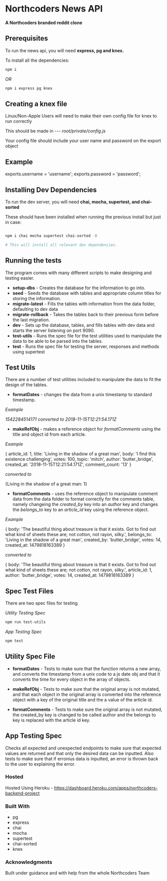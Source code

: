# Northcoders News API

**A Northcoders branded reddit clone**

## Prerequisites

To run the news api, you will need **express, pg and knex.**

To install all the dependencies:

```bash
npm i
```

_OR_

```bash
npm i express pg knex
```

## Creating a knex file

Linux/Non-Apple Users will need to make their own config file for knex to run correctly

This should be made in --- _root/private/config.js_

Your config file should include your user name and password on the export object

## Example

exports.username = 'username';
exports.password = 'password';

## Installing Dev Dependencies

To run the dev server, you will need **chai, mocha, supertest, and chai-sorted**

These should have been installed when running the previous install but just in case:

```bash

npm i chai mocha supertest chai-sorted -D

# This will install all relevant dev dependencies.
```

## Running the tests

The program comes with many different scripts to make designing and testing easier.

- **setup-dbs** - Creates the database for the information to go into.
- **seed** - Seeds the database with tables and appropriate column titles for storing the information.
- **migrate-latest** - Fills the tables with information from the data folder, defaulting to dev data
- **migrate-rollback** - Takes the tables back to their previous form before the last migration.
- **dev** - Sets up the database, tables, and fills tables with dev data and starts the server listening on port 9090.
- **test-utils** - Runs the spec file for the test utilities used to manipulate the data to be able to be parsed into the tables.
- **test** - Runs the spec file for testing the server, responses and methods using supertest

## Test Utils

There are a number of test utilities included to manipulate the data to fit the design of the tables.

- **formatDates** - changes the data from a unix timestamp to standard timestamp.

_Example_

_1542284514171 converted to 2018-11-15T12:21:54.171Z_

- **makeRefObj** - makes a reference object for _formatComments_ using the title and object id from each article.

_Example_

{
article_id: 1,
title: 'Living in the shadow of a great man',
body: 'I find this existence challenging',
votes: 100,
topic: 'mitch',
author: 'butter_bridge',
created_at: '2018-11-15T12:21:54.171Z',
comment_count: '13'
}

_converted to_

{Living in the shadow of a great man: 1}

- **formatComments** - uses the reference object to manipulate comment data from the data folder to format correctly for the comments table, namely changeing the _*created_by*_ key into an _author_ key and changes the _belongs_to_ key to an _article_id_ key using the reference object.

_Example_

{
body:
'The beautiful thing about treasure is that it exists. Got to find out what kind of sheets these are; not cotton, not rayon, silky.',
belongs_to: 'Living in the shadow of a great man',
created_by: 'butter_bridge',
votes: 14,
created_at: 1479818163389
}

_converted to_

{
body:
'The beautiful thing about treasure is that it exists. Got to find out what kind of sheets these are; not cotton, not rayon, silky.',
article_id: 1,
author: 'butter_bridge',
votes: 14,
created_at: 1479818163389
}

## Spec Test Files

There are two spec files for testing

_Utility Testing Spec_

```bash
npm run test-utils
```

_App Testing Spec_

```bash
npm test
```

## Utility Spec File

- **formatDates** - Tests to make sure that the function returns a new array, and converts the timestamp from a unix code to a js date obj and that it converts the time for every object in the array of objects.

- **makeRefObj** - Tests to make sure that the original array is not mutated, and that each object in the original array is converted into the reference object with a key of the original title and the a value of the article id.

- **formatComments** - Tests to make sure the original array is not mutated, the created_by key is changed to be called author and the belongs to key is replaced with the article id key.

## App Testing Spec

Checks all expected and unexpected endpoints to make sure that expected values are returned and that only the desired data can be inputted. Also tests to make sure that if erronius data is inputted, an error is thrown back to the user to explaining the error.

### Hosted

Hosted Using Heroku - https://dashboard.heroku.com/apps/northcoders-backend-project

### Built With

- pg
- express
- chai
- mocha
- supertest
- chai-sorted
- knex

### Acknowledgments

Built under guidance and with help from the whole Northcoders Team
